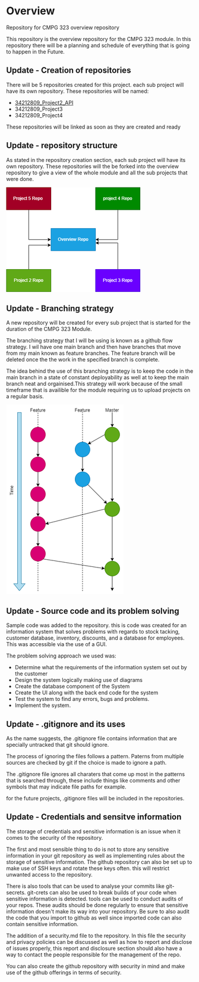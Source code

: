 # **Overview** 
Repository for CMPG 323 overview repository

This repository is the overview repository for the CMPG 323 module. In this repository there will be a planning and schedule of everything that is going to happen in the Future.

## Update - Creation of repositories
There will be 5 repositories created for this project. each sub project will have its own repository.
These repositories will be named:
- <a href="https://github.com/DylanNel/34212809_Project2_API"> 34212809_Project2_API</a>
- 34212809_Project3
- 34212809_Project4

These repositories will be linked as soon as they are created and ready 

## Update - repository structure
As stated in the repository creation section, each sub project will have its own repository. These repositories will the be forked into the overview repository to give a view of the whole module and all the sub projects that were done. 

![Image of the repository structure](repoStructure.png)

## Update - Branching strategy 
A new repository will be created for every sub project that is started for the duration of the CMPG 323 Module. 

The branching strategy that I will be using is known as a github flow strategy. I wil have one main branch and then have branches that move from my main known as feature branches. The feature branch will be deleted once the the work in the specified branch is complete. 

The idea behind the use of this branching strategy is to keep the code in the main branch in a state of constant deployability as well at to keep the main branch neat and orgainised.This strategy will work because of the small timeframe that is availible for the module requiring us to upload projects on a regular basis.

![Image of branching strategy](branchingStrategy.png)

## Update - Source code and its problem solving
Sample code was added to the repository. this is code was created for an information system that solves problems with regards to stock tacking, customer database, inventory, discounts, and a database for employees.
This was accessible via the use of a GUI.

The problem solving approach we used was:
- Determine what the requirements of the information system set out by the customer 
- Design the system logically making use of diagrams 
- Create the database component of the System
- Create the UI along with the back end code for the system
- Test the system to find any errors, bugs and problems.
- Implement the system.

## Update - .gitignore and its uses 
As the name suggests, the .gitignore file contains information that are specially untracked that git should ignore.

The process of ignoring the files follows a pattern. Paterns from multiple sources are checked by git if the choice is made to ignore a path.

The .gitignore file ignores all charaters that come up most in the patterns that is searched through, these include things like comments and other symbols that may indicate file paths for example.

for the future projects, .gitignore files will be included in the repositories.

## Update - Credentials and sensitve information
The storage of credentials and sensitive information is an issue when it comes to the security of the repository. 

The first and most sensible thing to do is not to store any sensitive information in your git repository as well as implementing rules about the storage of sensitive information. The github repository can also be set up to make use of SSH keys and rotate these keys often. this will restrict unwanted access to the repository.  

There is also tools that can be used to analyse your commits like git-secrets. git-crets can also be used to break builds of your code when sensitive information is detected. tools can be used to conduct audits of your repos. These audits should be done regularly to ensure that sensitive information doesn't make its way into your repository. Be sure to also audit the code that you import to github as well since imported code can also contain sensitive information.

The addition of a security.md file to the repository. In this file the security and privacy policies can be discussed as well as how to report and disclose of issues properly, this report and disclosure section should also have a way to contact the people responsible for the management of the repo.

You can also create the github repository with security in mind and make use of the github offerings in terms of security.


